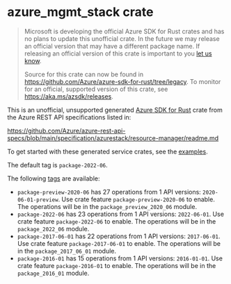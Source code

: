 # azure_mgmt_stack crate

> Microsoft is developing the official Azure SDK for Rust crates and has no plans to update this unofficial crate.
> In the future we may release an official version that may have a different package name.
> If releasing an official version of this crate is important to you [let us know](https://github.com/Azure/azure-sdk-for-rust/issues/new/choose).
>
> Source for this crate can now be found in <https://github.com/Azure/azure-sdk-for-rust/tree/legacy>.
> To monitor for an official, supported version of this crate, see <https://aka.ms/azsdk/releases>.

This is an unofficial, unsupported generated [Azure SDK for Rust](https://github.com/Azure/azure-sdk-for-rust/tree/legacy) crate from the Azure REST API specifications listed in:

https://github.com/Azure/azure-rest-api-specs/blob/main/specification/azurestack/resource-manager/readme.md

To get started with these generated service crates, see the [examples](https://github.com/Azure/azure-sdk-for-rust/blob/legacy/services/README.md#examples).

The default tag is `package-2022-06`.

The following [tags](https://github.com/Azure/azure-sdk-for-rust/blob/legacy/services/tags.md) are available:

- `package-preview-2020-06` has 27 operations from 1 API versions: `2020-06-01-preview`. Use crate feature `package-preview-2020-06` to enable. The operations will be in the `package_preview_2020_06` module.
- `package-2022-06` has 23 operations from 1 API versions: `2022-06-01`. Use crate feature `package-2022-06` to enable. The operations will be in the `package_2022_06` module.
- `package-2017-06-01` has 22 operations from 1 API versions: `2017-06-01`. Use crate feature `package-2017-06-01` to enable. The operations will be in the `package_2017_06_01` module.
- `package-2016-01` has 15 operations from 1 API versions: `2016-01-01`. Use crate feature `package-2016-01` to enable. The operations will be in the `package_2016_01` module.